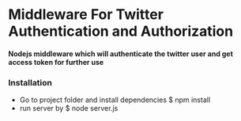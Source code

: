 # Middleware For Twitter Authentication and Authorization

#### Nodejs middleware which will authenticate the twitter user and get access token for further use

### Installation

* Go to project folder and install dependencies $ npm install
* run server by $ node server.js